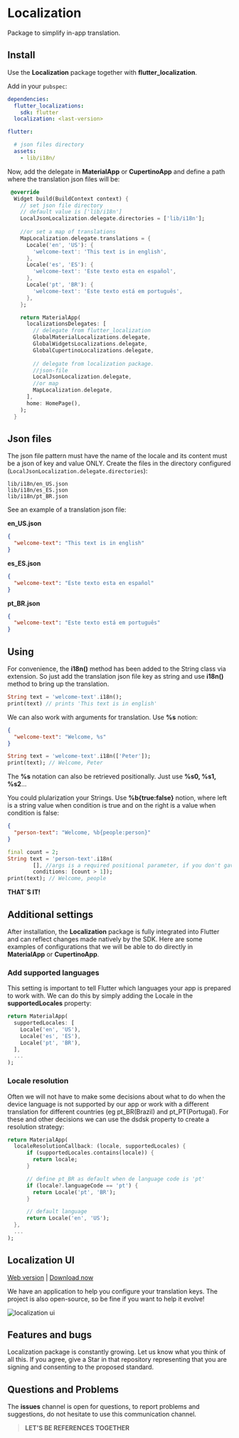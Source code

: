 # Localization

Package to simplify in-app translation.
## Install

Use the **Localization** package together with **flutter_localization**.

Add in your `pubspec`:
```yaml
dependencies:
  flutter_localizations: 
    sdk: flutter
  localization: <last-version>

flutter:

  # json files directory
  assets:
    - lib/i18n/
```

Now, add the delegate in **MaterialApp** or **CupertinoApp** and define a path where the translation json files will be:
```dart
 @override
  Widget build(BuildContext context) {
    // set json file directory
    // default value is ['lib/i18n']
    LocalJsonLocalization.delegate.directories = ['lib/i18n'];
    
    //or set a map of translations
    MapLocalization.delegate.translations = {
      Locale('en', 'US'): {
        'welcome-text': 'This text is in english',
      },
      Locale('es', 'ES'): {
        'welcome-text': 'Este texto esta en español',
      },
      Locale('pt', 'BR'): {
        'welcome-text': 'Este texto está em português',
      },
    };

    return MaterialApp(
      localizationsDelegates: [
        // delegate from flutter_localization
        GlobalMaterialLocalizations.delegate,
        GlobalWidgetsLocalizations.delegate,
        GlobalCupertinoLocalizations.delegate,
        
        // delegate from localization package.
        //json-file
        LocalJsonLocalization.delegate,
        //or map
        MapLocalization.delegate,
      ],
      home: HomePage(),
    );
  }
```

## Json files

The json file pattern must have the name of the locale and its content must be a json of key and value ONLY.
Create the files in the directory configured (`LocalJsonLocalization.delegate.directories`):

```
lib/i18n/en_US.json
lib/i18n/es_ES.json
lib/i18n/pt_BR.json
```

See an example of a translation json file:

**en_US.json**
```json
{
  "welcome-text": "This text is in english"
}
```
**es_ES.json**
```json
{
  "welcome-text": "Este texto esta en español"
}
```
**pt_BR.json**
```json
{
  "welcome-text": "Este texto está em português"
}
```

## Using

For convenience, the **i18n()** method has been added to the String class via extension.
So just add the translation json file key as string and use **i18n()** method to bring up the translation.

```dart
String text = 'welcome-text'.i18n();
print(text) // prints 'This text is in english'
```

We can also work with arguments for translation. Use **%s** notion:
```json
{
  "welcome-text": "Welcome, %s"
}
```
```dart
String text = 'welcome-text'.i18n(['Peter']);
print(text); // Welcome, Peter

```
The **%s** notation can also be retrieved positionally. Just use **%s0, %s1, %s2**...

You could plularization your Strings. Use **%b{true:false}** notion, where left is a string value when condition is true and on the right is a value when condition is false:
```json
{
  "person-text": "Welcome, %b{people:person}"
}
```
```dart
final count = 2;
String text = 'person-text'.i18n(
        [], //args is a required positional parameter, if you don't gave a %s notation give a empty list []
        conditions: [count > 1]);
print(text); // Welcome, people
```

**THAT`S IT!**

## Additional settings

After installation, the **Localization** package is fully integrated into Flutter and can reflect changes made natively by the SDK.
Here are some examples of configurations that we will be able to do directly in **MaterialApp** or **CupertinoApp**.

### Add supported languages

This setting is important to tell Flutter which languages your app is prepared to work with. We can do this by simply adding the Locale in the **supportedLocales** property:
```dart
return MaterialApp(
  supportedLocales: [
    Locale('en', 'US'),
    Locale('es', 'ES'),
    Locale('pt', 'BR'),
  ],
  ...
);
```

### Locale resolution

Often we will not have to make some decisions about what to do when the device language is not supported by our app or work with a different translation for different countries (eg pt_BR(Brazil) and pt_PT(Portugal).
For these and other decisions we can use the dsdsk property to create a resolution strategy:

```dart
return MaterialApp(
  localeResolutionCallback: (locale, supportedLocales) {
      if (supportedLocales.contains(locale)) {
        return locale;
      }

      // define pt_BR as default when de language code is 'pt'
      if (locale?.languageCode == 'pt') {
        return Locale('pt', 'BR');
      }

      // default language
      return Locale('en', 'US');
  },
  ...
);
```

## Localization UI

[Web version](https://localization.codemagic.app) | [Download now](https://github.com/Flutterando/localization/releases)

We have an application to help you configure your translation keys.
The project is also open-source, so be fine if you want to help it evolve!

![localization ui](https://user-images.githubusercontent.com/16373553/210827297-0f5bcc7a-e950-40b5-bd91-dda61a2bda8d.png)

## Features and bugs

Localization package is constantly growing.
Let us know what you think of all this.
If you agree, give a Star in that repository representing that you are signing and consenting to the proposed standard.

## Questions and Problems

The **issues** channel is open for questions, to report problems and suggestions, do not hesitate to use this communication channel.

> **LET'S BE REFERENCES TOGETHER**
